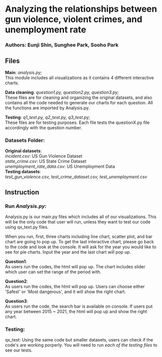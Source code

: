 # Analyzing the relationships between gun violence, violent crimes, and unemployment rate
### Authors: Eunji Shin, Sunghee Park, Sooho Park

## Files

**Main**: *analysis.py;* <br />
This module includes all visualizations as it contains 4 different interactive charts.

**Data cleaning**: *question1.py, question2.py, question3.py;* <br />
These files are for cleaning and organizing the original datasets, and also contains all the code needed to generate our charts for each question. All the functions are imported by Analysis.py. <br />

**Testing**: *q1_test.py, q2_test.py, q3_test.py;* <br />
These files are for testing purposes. Each file tests the questionX.py file accordingly with the question number.

### Datasets Folder: <br />
**Original datasets**: <br />
*incident.csv*: US Gun Violence Dataset <br />
*state_crime.csv*: US State Crime Dataset <br />
*unemployment_rate_data.csv*: US Unemployment Data <br />
**Testing datasets**: <br />
*test_gun_violence.csv, test_crime_dataset.csv, test_unemployment.csv*




## Instruction
### Run *Analysis.py*:
Analysis.py is our main.py files which includes all of our visualizations.
This will be the only code that user will run, unless they want to test our code using qx_text.py files.

When you run, first, three charts including line chart, scatter plot, and bar chart are going to pop up. To get the last interactive chart, please go back to the code and look at the console. It will ask for the year you would like to see for pie charts. Input the year and the last chart will pop up. <br />

**Question1**: <br />
As users run the codes, the html will pop up. The chart includes slider which user can set the range of the period with. <br />

**Question2**: <br />
As users run the codes, the html will pop up. Users can choose either 'Safest' or 'Most dangerous', and it will show the right chart. <br />

**Question3**:<br />
As users run the code, the search bar is available on console. If users put any year between 2015 ~ 2021, the html will pop up and show the right chart.  

### Testing:
qx_test: Using the same code but smaller datasets, users can check if the code's are working porperly. You will need to run *each of the testing files* to see our tests.
